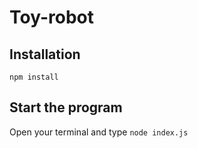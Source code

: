 # Toy-robot

## Installation
`npm install`

## Start the program
Open your terminal and type
`node index.js`